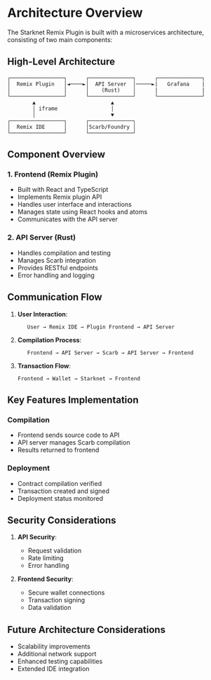 # Architecture Overview

The Starknet Remix Plugin is built with a microservices architecture, consisting of two main components:

## High-Level Architecture

```text
┌─────────────────┐      ┌──────────────┐      ┌──────────────┐
│  Remix Plugin   │◄────►│  API Server  │─────►|   Grafana    |
│                 │      │    (Rust)    │      |              |
└─────────────────┘      └──────────────┘      └──────────────┘
        ▲                        ▲
        │ iframe                 │
        │                        ▼
┌─────────────────┐      ┌──────────────┐
│  Remix IDE      │      │Scarb/Foundry │
└─────────────────┘      └──────────────┘
```

## Component Overview

### 1. Frontend (Remix Plugin)

- Built with React and TypeScript
- Implements Remix plugin API
- Handles user interface and interactions
- Manages state using React hooks and atoms
- Communicates with the API server

### 2. API Server (Rust)

- Handles compilation and testing
- Manages Scarb integration
- Provides RESTful endpoints
- Error handling and logging

## Communication Flow

1. **User Interaction**:

   ```text
      User → Remix IDE → Plugin Frontend → API Server
   ```

2. **Compilation Process**:

   ```text
      Frontend → API Server → Scarb → API Server → Frontend
   ```

3. **Transaction Flow**:

   ```text
   Frontend → Wallet → Starknet → Frontend
   ```

## Key Features Implementation

### Compilation

- Frontend sends source code to API
- API server manages Scarb compilation
- Results returned to frontend

### Deployment

- Contract compilation verified
- Transaction created and signed
- Deployment status monitored

## Security Considerations

1. **API Security**:
   - Request validation
   - Rate limiting
   - Error handling

2. **Frontend Security**:
   - Secure wallet connections
   - Transaction signing
   - Data validation

## Future Architecture Considerations

- Scalability improvements
- Additional network support
- Enhanced testing capabilities
- Extended IDE integration

